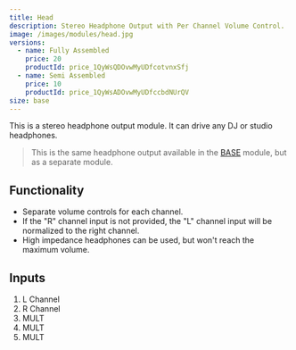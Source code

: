 ```yaml
---
title: Head
description: Stereo Headphone Output with Per Channel Volume Control.
image: /images/modules/head.jpg
versions:
  - name: Fully Assembled
    price: 20
    productId: price_1QyWsQDOvwMyUDfcotvnxSfj
  - name: Semi Assembled
    price: 10
    productId: price_1QyWsADOvwMyUDfccbdNUrQV
size: base
---
```



This is a stereo headphone output module. It can drive any DJ or studio headphones.

> This is the same headphone output available in the [BASE](/modules/base) module, but as a separate module.

## Functionality

* Separate volume controls for each channel.
* If the "R" channel input is not provided, the "L" channel input will be normalized to the right channel.
* High impedance headphones can be used, but won't reach the maximum volume.


## Inputs

1. L Channel
2. R Channel
3. MULT
4. MULT
5. MULT